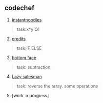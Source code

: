## codechef 
1. [instantnoodles](https://github.com/Deekshith998/codechef/blob/main/Chefnoodles/Question.md)
> task:x*y Q1
2. [credits](https://github.com/Deekshith998/codechef/blob/main/Complete%20the%20credit/Question.md)
> task:IF ELSE
3. [bottom face](https://github.com/Deekshith998/codechef/blob/main/Guess%20the%20bottom%20face/Question.md)
> task: subtraction
4. [Lazy salesman](https://github.com/Deekshith998/codechef/blob/main/Lazy%20salesman/Question.md)
> task: reverse the array. some operations
5. [work in progress]

